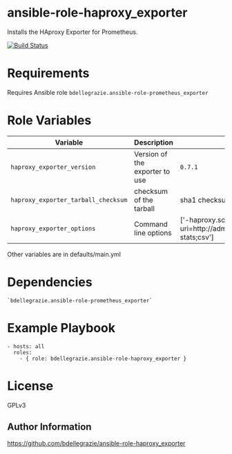# ansible-role-haproxy\_exporter

Installs the HAproxy Exporter for Prometheus.

[![Build Status](https://travis-ci.org/bdellegrazie/ansible-role-haproxy_exporter.svg?branch=master)](https://travis-ci.org/bdellegrazie/ansible-role-haproxy_exporter)

# Requirements

Requires Ansible role `bdellegrazie.ansible-role-prometheus_exporter`

# Role Variables

| Variable | Description | Default |
|----------|-------------|---------|
| `haproxy_exporter_version`| Version of the exporter to use | `0.7.1` |
| `haproxy_exporter_tarball_checksum` | checksum of the tarball | sha1 checksum of 0.7.1 tarball |
| `haproxy_exporter_options`| Command line options | ['-haproxy.scrape-uri=http://admin:admin@localhost:9101/haproxy?stats;csv'] |

Other variables are in defaults/main.yml

# Dependencies

    `bdellegrazie.ansible-role-prometheus_exporter`

# Example Playbook

    - hosts: all
      roles:
        - { role: bdellegrazie.ansible-role-haproxy_exporter }

# License

GPLv3

Author Information
------------------

https://github.com/bdellegrazie/ansible-role-haproxy_exporter
